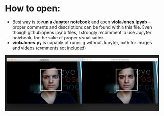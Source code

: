 # How to open:
* Best way is to <b>run a Jupyter notebook</b> and open <b>violaJones.ipynb</b> – proper comments and descriptions can be found within this file. Even though github opens ipynb files, I strongly recomment to use Jupyter notebook, for the sake of proper visualisation.
* <b>violaJones.py</b> is capable of running without Jupyter, both for images and videos (comments not included)

![](pictures/video_sample.png)
